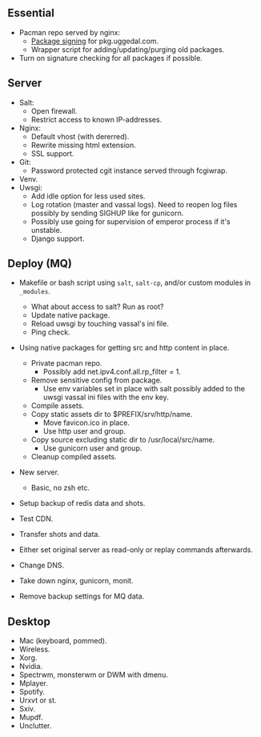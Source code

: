 Essential
---------

* Pacman repo served by nginx:
  - [Package signing](http://jasonwryan.com/blog/2012/03/23/key/)
    for pkg.uggedal.com.
  - Wrapper script for adding/updating/purging old packages.
* Turn on signature checking for all packages if possible.


Server
------

* Salt:
  - Open firewall.
  - Restrict access to known IP-addresses.
* Nginx:
  - Default vhost (with dererred).
  - Rewrite missing html extension.
  - SSL support.
* Git:
  - Password protected cgit instance served through fcgiwrap.
* Venv.
* Uwsgi:
  - Add idle option for less used sites.
  - Log rotation (master and vassal logs). Need to reopen log files
    possibly by sending SIGHUP like for gunicorn.
  - Possibly use going for supervision of emperor process if it's unstable.
  - Django support.


Deploy (MQ)
-----------

* Makefile or bash script using `salt`, `salt-cp`, and/or custom modules
  in `_modules`.
  - What about access to salt? Run as root?
  - Update native package.
  - Reload uwsgi by touching vassal's ini file.
  - Ping check.
* Using native packages for getting src and http content in place.
  - Private pacman repo.
    - Possibly add net.ipv4.conf.all.rp_filter = 1.
  - Remove sensitive config from package.
    - Use env variables set in place with salt possibly added to the
      uwsgi vassal ini files with the env key.
  - Compile assets.
  - Copy static assets dir to $PREFIX/srv/http/name.
    - Move favicon.ico in place.
    - Use http user and group.
  - Copy source excluding static dir to /usr/local/src/name.
    - Use gunicorn user and group.
  - Cleanup compiled assets.

* New server.
  - Basic, no zsh etc.
* Setup backup of redis data and shots.
* Test CDN.
* Transfer shots and data.
* Either set original server as read-only or replay commands afterwards.
* Change DNS.
* Take down nginx, gunicorn, monit.
* Remove backup settings for MQ data.


Desktop
-------

* Mac (keyboard, pommed).
* Wireless.
* Xorg.
* Nvidia.
* Spectrwm, monsterwm or DWM with dmenu.
* Mplayer.
* Spotify.
* Urxvt or st.
* Sxiv.
* Mupdf.
* Unclutter.
